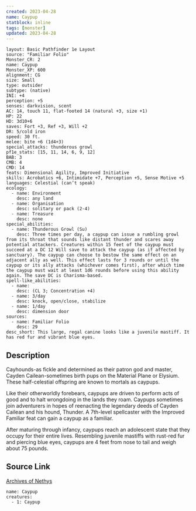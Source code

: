 ```yaml
---
created: 2023-04-28
name: Caypup
statblock: inline
tags: [monster]
updated: 2023-04-28
---
```

```statblock
layout: Basic Pathfinder 1e Layout
source: "Familiar Folio"
Monster_CR: 2
name: Caypup
Monster_XP: 600
alignment: CG
size: Small
type: outsider
subtype: (native)
INI: +4
perception: +5
senses: darkvision, scent
AC: 14, touch 11, flat-footed 14 (natural +3, size +1)
HP: 22
HD: 3d10+6
saves: Fort +3, Ref +3, Will +2
DR: 5/cold iron
speed: 30 ft.
melee: bite +6 (1d4+3)
special_attacks: thunderous growl
pf1e_stats: [15, 11, 14, 6, 9, 12]
BAB: 3
CMB: 4
CMD: 14
feats: Dimensional Agility, Improved Initiative
skills: Acrobatics +6, Intimidate +7, Perception +5, Sense Motive +5
languages: Celestial (can’t speak)
ecology:
  - name: Environment
    desc: any land
  - name: Organisation
    desc: solitary or pack (2-4)
  - name: Treasure
    desc: none
special_abilities:
  - name: Thunderous Growl (Su)
    desc: Three times per day, a caypup can issue a rumbling growl from its throat that sounds like distant thunder and scares away potential attackers. Creatures within 15 feet of the caypup must succeed at a DC 12 Will save to attack the caypup (as if affected by sanctuary). The caypup can choose to bestow the same effect on an adjacent ally as well. This effect lasts for 3 rounds or until the caypup or its ally attacks (whichever comes first), after which time the caypup must wait at least 1d6 rounds before using this ability again. The save DC is Charisma-based.
spell-like_abilities:
  - name:
    desc: (CL 3; Concentration +4)
  - name: 3/day
    desc: knock, open/close, stabilize
  - name: 1/day
    desc: dimension door
sources:
  - name: Familiar Folio
    desc: 29
desc_short: This large, regal canine looks like a juvenile mastiff. It has red fur and vibrant blue eyes.
```
## Description
Cayhounds-as fickle and determined as their patron god and master, Cayden Cailean-sometimes birth pups on the Material Plane or Elysium. These half-celestial offspring are known to mortals as caypups.

 Like their otherworldly forebears, caypups are driven to perform acts of good and to halt wrongdoing in the lands they roam. Caypups sometimes join adventurers in hopes of reenacting the legendary deeds of Cayden Cailean and his hound, Thunder. A 7th-level spellcaster with the Improved Familiar feat can gain a caypup as a familiar.

 After maturing through infancy, caypups reach an adolescent state that they occupy for their entire lives. Resembling juvenile mastiffs with rust-red fur and piercing blue eyes, caypups are 4 feet from nose to tail and weigh about 75 pounds.
## Source Link
[Archives of Nethys](https://aonprd.com/MonsterDisplay.aspx?ItemName=Caypup)
```encounter-table
name: Caypup
creatures:
  - 1: Caypup
```
